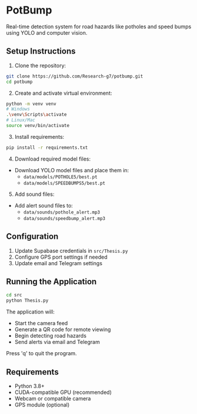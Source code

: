 # PotBump

Real-time detection system for road hazards like potholes and speed bumps using YOLO and computer vision.

## Setup Instructions

1. Clone the repository:
```bash
git clone https://github.com/Research-g7/potbump.git
cd potbump
```

2. Create and activate virtual environment:
```bash
python -m venv venv
# Windows
.\venv\Scripts\activate
# Linux/Mac
source venv/bin/activate
```

3. Install requirements:
```bash
pip install -r requirements.txt
```

4. Download required model files:
- Download YOLO model files and place them in:
  - `data/models/POTHOLE5/best.pt`
  - `data/models/SPEEDBUMPS5/best.pt`

5. Add sound files:
- Add alert sound files to:
  - `data/sounds/pothole_alert.mp3`
  - `data/sounds/speedbump_alert.mp3`

## Configuration
1. Update Supabase credentials in `src/Thesis.py`
2. Configure GPS port settings if needed
3. Update email and Telegram settings

## Running the Application
```bash
cd src
python Thesis.py
```

The application will:
- Start the camera feed
- Generate a QR code for remote viewing
- Begin detecting road hazards
- Send alerts via email and Telegram

Press 'q' to quit the program.

## Requirements
- Python 3.8+
- CUDA-compatible GPU (recommended)
- Webcam or compatible camera
- GPS module (optional)
